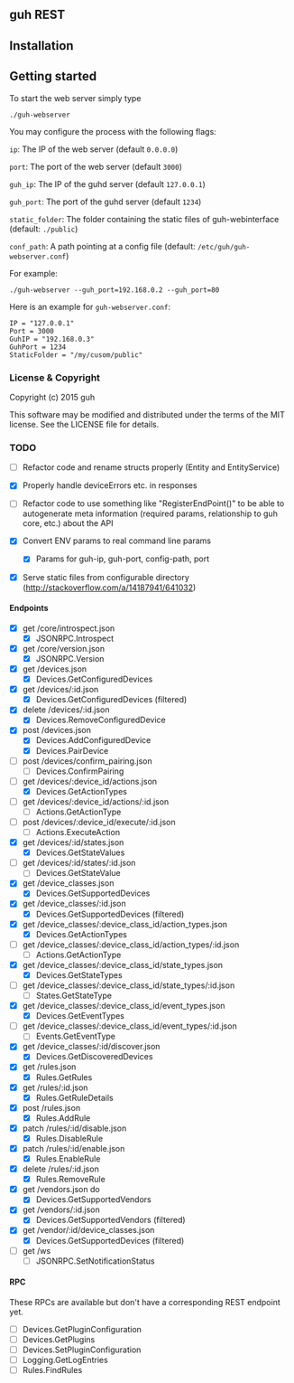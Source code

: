 ## guh REST

## Installation

## Getting started

To start the web server simply type

    ./guh-webserver

You may configure the process with the following flags:

`ip`: The IP of the web server (default `0.0.0.0`)

`port`: The port of the web server (default `3000`)

`guh_ip`: The IP of the guhd server (default `127.0.0.1`)

`guh_port`: The port of the guhd server (default `1234`)

`static_folder`: The folder containing the static files of guh-webinterface (default: `./public`)

`conf_path`: A path pointing at a config file (default: `/etc/guh/guh-webserver.conf`)

For example:

    ./guh-webserver --guh_port=192.168.0.2 --guh_port=80

Here is an example for `guh-webserver.conf`:

    IP = "127.0.0.1"
    Port = 3000
    GuhIP = "192.168.0.3"
    GuhPort = 1234
    StaticFolder = "/my/cusom/public"

### License & Copyright

Copyright (c) 2015 guh

This software may be modified and distributed under the terms of the MIT license. See the LICENSE file for details.

### TODO

 - [ ] Refactor code and rename structs properly (Entity and EntityService)
 - [x] Properly handle deviceErrors etc. in responses
 - [ ] Refactor code to use something like "RegisterEndPoint()" to be able to autogenerate meta information (required params, relationship to guh core, etc.) about the API
 - [x] Convert ENV params to real command line params
   - [x] Params for guh-ip, guh-port, config-path, port
 - [x] Serve static files from configurable directory (http://stackoverflow.com/a/14187941/641032)


#### Endpoints

 - [x] get /core/introspect.json
   - [x] JSONRPC.Introspect
 - [x] get /core/version.json
   - [x] JSONRPC.Version
 - [x] get /devices.json
   - [x] Devices.GetConfiguredDevices
 - [x] get /devices/:id.json
   - [x] Devices.GetConfiguredDevices (filtered)
 - [x] delete /devices/:id.json
   - [x] Devices.RemoveConfiguredDevice
 - [x] post /devices.json
   - [x] Devices.AddConfiguredDevice
   - [x] Devices.PairDevice
 - [ ] post /devices/confirm_pairing.json
   - [ ] Devices.ConfirmPairing
 - [ ] get /devices/:device_id/actions.json
   - [x] Devices.GetActionTypes
 - [ ] get /devices/:device_id/actions/:id.json
   - [ ] Actions.GetActionType
 - [ ] post /devices/:device_id/execute/:id.json
   - [ ] Actions.ExecuteAction
 - [x] get /devices/:id/states.json
   - [x] Devices.GetStateValues
 - [ ] get /devices/:id/states/:id.json
   - [ ] Devices.GetStateValue
 - [x] get /device_classes.json
   - [x] Devices.GetSupportedDevices
 - [x] get /device_classes/:id.json
   - [x] Devices.GetSupportedDevices (filtered)
 - [x] get /device_classes/:device_class_id/action_types.json
   - [x] Devices.GetActionTypes
 - [ ] get /device_classes/:device_class_id/action_types/:id.json
   - [ ] Actions.GetActionType
 - [x] get /device_classes/:device_class_id/state_types.json
   - [x] Devices.GetStateTypes
 - [ ] get /device_classes/:device_class_id/state_types/:id.json
   - [ ] States.GetStateType
 - [x] get /device_classes/:device_class_id/event_types.json
   - [x] Devices.GetEventTypes
 - [ ] get /device_classes/:device_class_id/event_types/:id.json
   - [ ] Events.GetEventType
 - [x] get /device_classes/:id/discover.json
   - [x] Devices.GetDiscoveredDevices
 - [x] get /rules.json
   - [x] Rules.GetRules
 - [x] get /rules/:id.json
   - [x] Rules.GetRuleDetails
 - [x] post /rules.json
   - [x] Rules.AddRule
 - [x] patch /rules/:id/disable.json
   - [x] Rules.DisableRule
 - [x] patch /rules/:id/enable.json
   - [x] Rules.EnableRule
 - [x] delete /rules/:id.json
   - [x] Rules.RemoveRule
 - [x] get /vendors.json do
   - [x] Devices.GetSupportedVendors
 - [x] get /vendors/:id.json
   - [x] Devices.GetSupportedVendors (filtered)
 - [x] get /vendor/:id/device_classes.json
   - [x] Devices.GetSupportedDevices (filtered)
 - [ ] get /ws
   - [ ] JSONRPC.SetNotificationStatus

#### RPC

These RPCs are available but don't have a corresponding REST endpoint yet.

 - [ ] Devices.GetPluginConfiguration
 - [ ] Devices.GetPlugins
 - [ ] Devices.SetPluginConfiguration
 - [ ] Logging.GetLogEntries
 - [ ] Rules.FindRules
